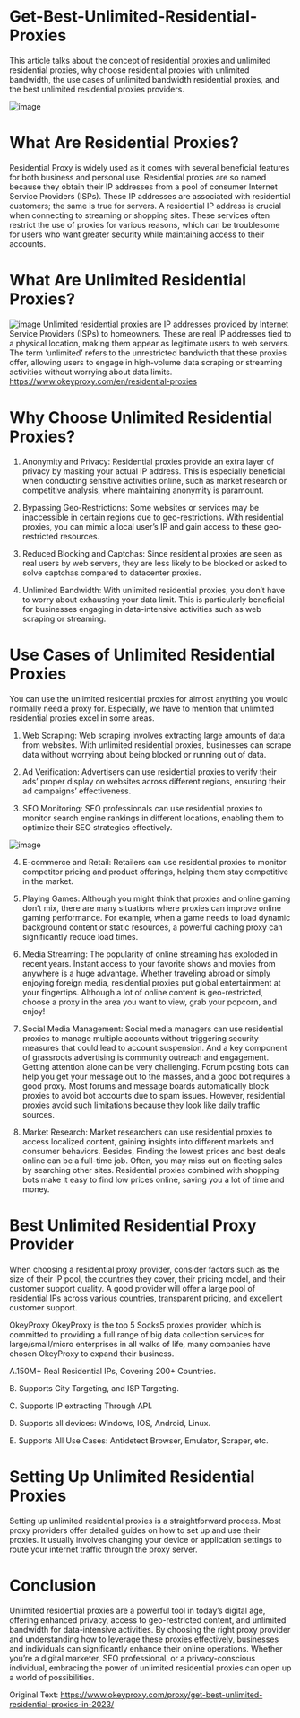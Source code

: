 # Get-Best-Unlimited-Residential-Proxies
This article talks about the concept of residential proxies and unlimited residential proxies, why choose residential proxies with unlimited bandwidth, the use cases of unlimited bandwidth residential proxies, and the best unlimited residential proxies providers.

![image](https://github.com/OkeyProxyCom/Get-Best-Unlimited-Residential-Proxies/assets/150340973/d54699e1-dc47-42ba-9a01-1b529aacd99c)

# What Are Residential Proxies?
Residential Proxy is widely used as it comes with several beneficial features for both business and personal use. Residential proxies are so named because they obtain their IP addresses from a pool of consumer Internet Service Providers (ISPs). These IP addresses are associated with residential customers; the same is true for servers. A residential IP address is crucial when connecting to streaming or shopping sites. These services often restrict the use of proxies for various reasons, which can be troublesome for users who want greater security while maintaining access to their accounts.

# What Are Unlimited Residential Proxies?

![image](https://github.com/OkeyProxyCom/Get-Best-Unlimited-Residential-Proxies/assets/150340973/192e0fd3-a099-4117-b86f-25a9a666eca0)
Unlimited residential proxies are IP addresses provided by Internet Service Providers (ISPs) to homeowners. These are real IP addresses tied to a physical location, making them appear as legitimate users to web servers. The term ‘unlimited’ refers to the unrestricted bandwidth that these proxies offer, allowing users to engage in high-volume data scraping or streaming activities without worrying about data limits.
https://www.okeyproxy.com/en/residential-proxies

# Why Choose Unlimited Residential Proxies?
1. Anonymity and Privacy: Residential proxies provide an extra layer of privacy by masking your actual IP address. This is especially beneficial when conducting sensitive activities online, such as market research or competitive analysis, where maintaining anonymity is paramount.

2. Bypassing Geo-Restrictions: Some websites or services may be inaccessible in certain regions due to geo-restrictions. With residential proxies, you can mimic a local user’s IP and gain access to these geo-restricted resources.

3. Reduced Blocking and Captchas: Since residential proxies are seen as real users by web servers, they are less likely to be blocked or asked to solve captchas compared to datacenter proxies.

4. Unlimited Bandwidth: With unlimited residential proxies, you don’t have to worry about exhausting your data limit. This is particularly beneficial for businesses engaging in data-intensive activities such as web scraping or streaming.

# Use Cases of Unlimited Residential Proxies
You can use the unlimited residential proxies for almost anything you would normally need a proxy for. Especially, we have to mention that unlimited residential proxies excel in some areas.

1. Web Scraping: Web scraping involves extracting large amounts of data from websites. With unlimited residential proxies, businesses can scrape data without worrying about being blocked or running out of data.

2. Ad Verification: Advertisers can use residential proxies to verify their ads’ proper display on websites across different regions, ensuring their ad campaigns’ effectiveness.

3. SEO Monitoring: SEO professionals can use residential proxies to monitor search engine rankings in different locations, enabling them to optimize their SEO strategies effectively.

![image](https://github.com/OkeyProxyCom/Get-Best-Unlimited-Residential-Proxies/assets/150340973/65779c8b-87b7-4adf-bf5d-af81e61cd8fe)

4. E-commerce and Retail: Retailers can use residential proxies to monitor competitor pricing and product offerings, helping them stay competitive in the market.

5. Playing Games: Although you might think that proxies and online gaming don’t mix, there are many situations where proxies can improve online gaming performance. For example, when a game needs to load dynamic background content or static resources, a powerful caching proxy can significantly reduce load times.

6. Media Streaming: The popularity of online streaming has exploded in recent years. Instant access to your favorite shows and movies from anywhere is a huge advantage. Whether traveling abroad or simply enjoying foreign media, residential proxies put global entertainment at your fingertips. Although a lot of online content is geo-restricted, choose a proxy in the area you want to view, grab your popcorn, and enjoy!

7. Social Media Management: Social media managers can use residential proxies to manage multiple accounts without triggering security measures that could lead to account suspension. And a key component of grassroots advertising is community outreach and engagement. Getting attention alone can be very challenging. Forum posting bots can help you get your message out to the masses, and a good bot requires a good proxy. Most forums and message boards automatically block proxies to avoid bot accounts due to spam issues. However, residential proxies avoid such limitations because they look like daily traffic sources.

8. Market Research: Market researchers can use residential proxies to access localized content, gaining insights into different markets and consumer behaviors. Besides, Finding the lowest prices and best deals online can be a full-time job. Often, you may miss out on fleeting sales by searching other sites. Residential proxies combined with shopping bots make it easy to find low prices online, saving you a lot of time and money.

# Best Unlimited Residential Proxy Provider
When choosing a residential proxy provider, consider factors such as the size of their IP pool, the countries they cover, their pricing model, and their customer support quality. A good provider will offer a large pool of residential IPs across various countries, transparent pricing, and excellent customer support.

OkeyProxy
OkeyProxy is the top 5 Socks5 proxies provider, which is committed to providing a full range of big data collection services for large/small/micro enterprises in all walks of life, many companies have chosen OkeyProxy to expand their business.

A.150M+ Real Residential IPs, Covering 200+ Countries.

B. Supports City Targeting, and ISP Targeting.

C. Supports IP extracting Through API.

D. Supports all devices: Windows, IOS, Android, Linux.

E. Supports All Use Cases: Antidetect Browser, Emulator, Scraper, etc.

# Setting Up Unlimited Residential Proxies
Setting up unlimited residential proxies is a straightforward process. Most proxy providers offer detailed guides on how to set up and use their proxies. It usually involves changing your device or application settings to route your internet traffic through the proxy server.

# Conclusion
Unlimited residential proxies are a powerful tool in today’s digital age, offering enhanced privacy, access to geo-restricted content, and unlimited bandwidth for data-intensive activities. By choosing the right proxy provider and understanding how to leverage these proxies effectively, businesses and individuals can significantly enhance their online operations. Whether you’re a digital marketer, SEO professional, or a privacy-conscious individual, embracing the power of unlimited residential proxies can open up a world of possibilities.

Original Text: https://www.okeyproxy.com/proxy/get-best-unlimited-residential-proxies-in-2023/
